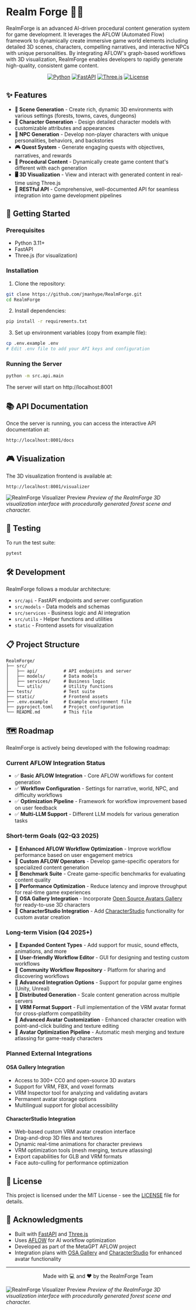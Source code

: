 # Realm Forge 🏰✨

RealmForge is an advanced AI-driven procedural content generation system for game development. It leverages the AFLOW (Automated Flow) framework to dynamically create immersive game world elements including detailed 3D scenes, characters, compelling narratives, and interactive NPCs with unique personalities. By integrating AFLOW's graph-based workflows with 3D visualization, RealmForge enables developers to rapidly generate high-quality, consistent game content.

<div align="center">

[![Python](https://img.shields.io/badge/Python-3.11+-blue.svg)](https://www.python.org/downloads/)
[![FastAPI](https://img.shields.io/badge/FastAPI-Latest-009688.svg)](https://fastapi.tiangolo.com/)
[![Three.js](https://img.shields.io/badge/Three.js-Latest-black.svg)](https://threejs.org/)
[![License](https://img.shields.io/badge/License-MIT-yellow.svg)](LICENSE)

</div>

## ✨ Features

- **🌳 Scene Generation** - Create rich, dynamic 3D environments with various settings (forests, towns, caves, dungeons)
- **👤 Character Generation** - Design detailed character models with customizable attributes and appearances
- **🤖 NPC Generation** - Develop non-player characters with unique personalities, behaviors, and backstories
- **🎮 Quest System** - Generate engaging quests with objectives, narratives, and rewards
- **🔄 Procedural Content** - Dynamically create game content that's different with each generation
- **🖥️ 3D Visualization** - View and interact with generated content in real-time using Three.js
- **🔌 RESTful API** - Comprehensive, well-documented API for seamless integration into game development pipelines

## 🚀 Getting Started

### Prerequisites

- Python 3.11+
- FastAPI
- Three.js (for visualization)

### Installation

1. Clone the repository:

```bash
git clone https://github.com/jmanhype/RealmForge.git
cd RealmForge
```

2. Install dependencies:

```bash
pip install -r requirements.txt
```

3. Set up environment variables (copy from example file):

```bash
cp .env.example .env
# Edit .env file to add your API keys and configuration
```

### Running the Server

```bash
python -m src.api.main
```

The server will start on http://localhost:8001

## 📚 API Documentation

Once the server is running, you can access the interactive API documentation at:

```
http://localhost:8001/docs
```

## 🎮 Visualization

The 3D visualization frontend is available at:

```
http://localhost:8001/visualizer
```

![RealmForge Visualizer Preview](static/images/visualizer_preview.png)
*Preview of the RealmForge 3D visualization interface with procedurally generated forest scene and character.*

## 🧪 Testing

To run the test suite:

```bash
pytest
```

## 🛠️ Development

RealmForge follows a modular architecture:

- `src/api` - FastAPI endpoints and server configuration
- `src/models` - Data models and schemas
- `src/services` - Business logic and AI integration
- `src/utils` - Helper functions and utilities
- `static` - Frontend assets for visualization

## 📋 Project Structure

```
RealmForge/
├── src/
│   ├── api/          # API endpoints and server
│   ├── models/       # Data models
│   ├── services/     # Business logic
│   └── utils/        # Utility functions
├── tests/            # Test suite
├── static/           # Frontend assets
├── .env.example      # Example environment file
├── pyproject.toml    # Project configuration
└── README.md         # This file
```

## 🗺️ Roadmap

RealmForge is actively being developed with the following roadmap:

### Current AFLOW Integration Status

- ✅ **Basic AFLOW Integration** - Core AFLOW workflows for content generation
- ✅ **Workflow Configuration** - Settings for narrative, world, NPC, and difficulty workflows
- ✅ **Optimization Pipeline** - Framework for workflow improvement based on user feedback
- ✅ **Multi-LLM Support** - Different LLM models for various generation tasks

### Short-term Goals (Q2-Q3 2025)

- 🔄 **Enhanced AFLOW Workflow Optimization** - Improve workflow performance based on user engagement metrics
- 🔄 **Custom AFLOW Operators** - Develop game-specific operators for specialized content generation
- 🔄 **Benchmark Suite** - Create game-specific benchmarks for evaluating content quality
- 🔄 **Performance Optimization** - Reduce latency and improve throughput for real-time game experiences
- 🔄 **OSA Gallery Integration** - Incorporate [Open Source Avatars Gallery](https://github.com/ToxSam/osa-gallery) for ready-to-use 3D characters
- 🔄 **CharacterStudio Integration** - Add [CharacterStudio](https://github.com/ToxSam/CharacterStudio) functionality for custom avatar creation

### Long-term Vision (Q4 2025+)

- 📅 **Expanded Content Types** - Add support for music, sound effects, animations, and more
- 📅 **User-friendly Workflow Editor** - GUI for designing and testing custom workflows
- 📅 **Community Workflow Repository** - Platform for sharing and discovering workflows
- 📅 **Advanced Integration Options** - Support for popular game engines (Unity, Unreal)
- 📅 **Distributed Generation** - Scale content generation across multiple servers
- 📅 **VRM Format Support** - Full implementation of the VRM avatar format for cross-platform compatibility
- 📅 **Advanced Avatar Customization** - Enhanced character creation with point-and-click building and texture editing
- 📅 **Avatar Optimization Pipeline** - Automatic mesh merging and texture atlassing for game-ready characters

### Planned External Integrations

#### OSA Gallery Integration

- Access to 300+ CC0 and open-source 3D avatars
- Support for VRM, FBX, and voxel formats
- VRM Inspector tool for analyzing and validating avatars
- Permanent avatar storage options
- Multilingual support for global accessibility

#### CharacterStudio Integration

- Web-based custom VRM avatar creation interface
- Drag-and-drop 3D files and textures
- Dynamic real-time animations for character previews
- VRM optimization tools (mesh merging, texture atlassing)
- Export capabilities for GLB and VRM formats
- Face auto-culling for performance optimization

## 📄 License

This project is licensed under the MIT License - see the [LICENSE](LICENSE) file for details.

## 🙏 Acknowledgments

- Built with [FastAPI](https://fastapi.tiangolo.com/) and [Three.js](https://threejs.org/)
- Uses [AFLOW](https://github.com/metagpt-ai/metagpt/tree/main/metagpt/ext/aflow) for AI workflow optimization
- Developed as part of the MetaGPT AFLOW project
- Integration plans with [OSA Gallery](https://github.com/ToxSam/osa-gallery) and [CharacterStudio](https://github.com/ToxSam/CharacterStudio) for enhanced avatar functionality

---

<div align="center">
  <p>Made with 💻 and ❤️ by the RealmForge Team</p>
</div>

![RealmForge Visualizer Preview](static/images/visualizer_preview.png)
*Preview of the RealmForge 3D visualization interface with procedurally generated forest scene and character.*

